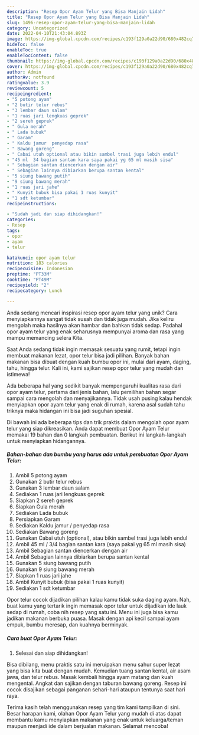 ```yaml
---
description: "Resep Opor Ayam Telur yang Bisa Manjain Lidah"
title: "Resep Opor Ayam Telur yang Bisa Manjain Lidah"
slug: 1496-resep-opor-ayam-telur-yang-bisa-manjain-lidah
category: Uncategorized
date: 2022-04-10T21:43:04.893Z
image: https://img-global.cpcdn.com/recipes/c193f129a0a22d90/680x482cq70/opor-ayam-telur-foto-resep-utama.jpg
hideToc: false
enableToc: true
enableTocContent: false
thumbnail: https://img-global.cpcdn.com/recipes/c193f129a0a22d90/680x482cq70/opor-ayam-telur-foto-resep-utama.jpg
cover: https://img-global.cpcdn.com/recipes/c193f129a0a22d90/680x482cq70/opor-ayam-telur-foto-resep-utama.jpg
author: Admin
authorAv: notfound
ratingvalue: 3.9
reviewcount: 5
recipeingredient:
- "5 potong ayam"
- "2 butir telur rebus"
- "3 lembar daun salam"
- "1 ruas jari lengkuas geprek"
- "2 sereh geprek"
- " Gula merah"
- " Lada bubuk"
- " Garam"
- " Kaldu jamur  penyedap rasa"
- " Bawang goreng"
- " Cabai utuh optional atau bikin sambel trasi juga lebih endul"
- "45 ml  34 bagian santan kara saya pakai yg 65 ml masih sisa"
- " Sebagian santan diencerkan dengan air"
- " Sebagian lainnya dibiarkan berupa santan kental"
- "5 siung bawang putih"
- "9 siung bawang merah"
- "1 ruas jari jahe"
- " Kunyit bubuk bisa pakai 1 ruas kunyit"
- "1 sdt ketumbar"
recipeinstructions:

- "Sudah jadi dan siap dihidangkan!"
categories:
- Resep
tags:
- opor
- ayam
- telur

katakunci: opor ayam telur 
nutrition: 183 calories
recipecuisine: Indonesian
preptime: "PT33M"
cooktime: "PT49M"
recipeyield: "2"
recipecategory: Lunch

---
```





Anda sedang mencari inspirasi resep opor ayam telur yang unik? Cara menyiapkannya sangat tidak susah dan tidak juga mudah. Jika keliru mengolah maka hasilnya akan hambar dan bahkan tidak sedap. Padahal opor ayam telur yang enak seharusnya mempunyai aroma dan rasa yang mampu memancing selera Kita.





Saat Anda sedang tidak ingin memasak sesuatu yang rumit, tetapi ingin membuat makanan lezat, opor telur bisa jadi pilihan. Banyak bahan makanan bisa dibuat dengan kuah bumbu opor ini, mulai dari ayam, daging, tahu, hingga telur. Kali ini, kami sajikan resep opor telur yang mudah dan istimewa!

Ada beberapa hal yang sedikit banyak mempengaruhi kualitas rasa dari opor ayam telur, pertama dari jenis bahan, lalu pemilihan bahan segar sampai cara mengolah dan menyajikannya. Tidak usah pusing kalau hendak menyiapkan opor ayam telur yang enak di rumah, karena asal sudah tahu triknya maka hidangan ini bisa jadi suguhan spesial.






Di bawah ini ada beberapa tips dan trik praktis dalam mengolah opor ayam telur yang siap dikreasikan. Anda dapat membuat Opor Ayam Telur memakai 19 bahan dan 0 langkah pembuatan. Berikut ini langkah-langkah untuk menyiapkan hidangannya.

<!--inarticleads1-->

##### Bahan-bahan dan bumbu yang harus ada untuk pembuatan Opor Ayam Telur:

1. Ambil 5 potong ayam
1. Gunakan 2 butir telur rebus
1. Gunakan 3 lembar daun salam
1. Sediakan 1 ruas jari lengkuas geprek
1. Siapkan 2 sereh geprek
1. Siapkan  Gula merah
1. Sediakan  Lada bubuk
1. Persiapkan  Garam
1. Sediakan  Kaldu jamur / penyedap rasa
1. Sediakan  Bawang goreng
1. Gunakan  Cabai utuh (optional), atau bikin sambel trasi juga lebih endul
1. Ambil 45 ml / 3/4 bagian santan kara (saya pakai yg 65 ml masih sisa)
1. Ambil  Sebagian santan diencerkan dengan air
1. Ambil  Sebagian lainnya dibiarkan berupa santan kental
1. Gunakan 5 siung bawang putih
1. Gunakan 9 siung bawang merah
1. Siapkan 1 ruas jari jahe
1. Ambil  Kunyit bubuk (bisa pakai 1 ruas kunyit)
1. Sediakan 1 sdt ketumbar


Opor telur cocok dijadikan pilihan kalau kamu tidak suka daging ayam. Nah, buat kamu yang tertarik ingin memasak opor telur untuk dijadikan ide lauk sedap di rumah, coba nih resep yang satu ini. Menu ini juga bisa kamu jadikan makanan berbuka puasa. Masak dengan api kecil sampai ayam empuk, bumbu meresap, dan kuahnya berminyak. 

<!--inarticleads2-->

##### Cara buat Opor Ayam Telur:


1. Selesai dan siap dihidangkan!

Bisa dibilang, menu praktis satu ini meruipakan menu sahur super lezat yang bisa kita buat dengan mudah. Kemudian tuang santan kental, air asam jawa, dan telur rebus. Masak kembali hingga ayam matang dan kuah mengental. Angkat dan sajikan dengan taburan bawang goreng. Resep ini cocok disajikan sebagai panganan sehari-hari ataupun tentunya saat hari raya. 

Terima kasih telah menggunakan resep yang tim kami tampilkan di sini. Besar harapan kami, olahan Opor Ayam Telur yang mudah di atas dapat membantu kamu menyiapkan makanan yang enak untuk keluarga/teman maupun menjadi ide dalam berjualan makanan. Selamat mencoba!
